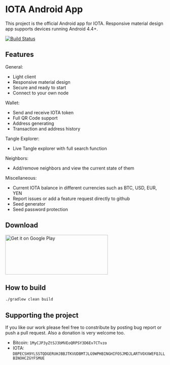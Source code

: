 # IOTA Android App
This project is the official Android app for IOTA. Responsive material design app supports devices running Android 4.4+.

[![Build Status](https://travis-ci.org/iotaledger/android-wallet-app.svg?branch=dev)](https://travis-ci.org/iotaledger/android-wallet-app)

<h2>Features</h2>

General:
- Light client
- Responsive material design
- Secure and ready to start
- Connect to your own node

Wallet:
- Send and receive IOTA token
- Full QR Code support
- Address generating
- Transaction and address history

Tangle Explorer:
- Live Tangle explorer with full search function

Neighbors:
- Add/remove neighbors and view the current state of them

Miscellaneous:
- Current IOTA balance in different currencies such as BTC, USD, EUR, YEN
- Report issues or add a feature request directly to github
- Seed generator
- Seed password protection

<h2>Download</h2>

<a href='https://play.google.com/store/apps/details?id=org.iota.wallet'><img alt='Get it on Google Play' src='https://play.google.com/intl/en_us/badges/images/generic/en_badge_web_generic.png' width="323" height="125"/></a></a>

<h2>How to build</h2>


```bash
./gradlew clean build
```
<h2>Supporting the project</h2>
If you like our work please feel free to constribute by posting bug report or push a pull request.
Also a donation is very welcome too.

- Bitcoin: `1MyCJP3yZtSJ3bMVEoQRPSY3D6Ev7CTvzo`
- IOTA: `DBPECSH9YLSSTQDGERUHJBBJTKVUDBMTJLG9WPHBINGHIFOSJMDJLARTVOXXWEFQJLLBINOHCZGYFSMUE`
